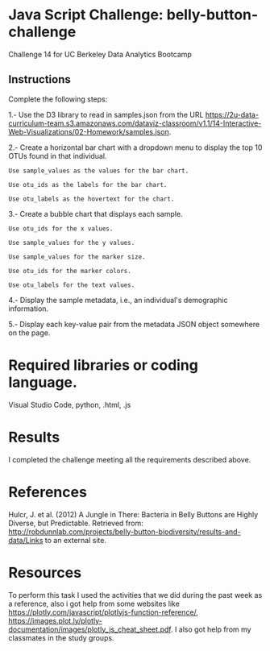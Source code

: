 # Java Script Challenge: belly-button-challenge
Challenge 14 for UC Berkeley Data Analytics Bootcamp

## Instructions
Complete the following steps:

1.- Use the D3 library to read in samples.json from the URL https://2u-data-curriculum-team.s3.amazonaws.com/dataviz-classroom/v1.1/14-Interactive-Web-Visualizations/02-Homework/samples.json.

2.- Create a horizontal bar chart with a dropdown menu to display the top 10 OTUs found in that individual.

    Use sample_values as the values for the bar chart.

    Use otu_ids as the labels for the bar chart.

    Use otu_labels as the hovertext for the chart.
    
3.- Create a bubble chart that displays each sample.

    Use otu_ids for the x values.

    Use sample_values for the y values.

    Use sample_values for the marker size.

    Use otu_ids for the marker colors.

    Use otu_labels for the text values.

4.- Display the sample metadata, i.e., an individual's demographic information.

5.- Display each key-value pair from the metadata JSON object somewhere on the page.

# Required libraries or coding language.
Visual Studio Code, python, .html, .js

# Results
I completed the challenge meeting all the requirements described above.

# References
Hulcr, J. et al. (2012) A Jungle in There: Bacteria in Belly Buttons are Highly Diverse, but Predictable. Retrieved from: http://robdunnlab.com/projects/belly-button-biodiversity/results-and-data/Links to an external site.

# Resources
To perform this task I used the activities that we did during the past week as a reference, also i got help from some websites like https://plotly.com/javascript/plotlyjs-function-reference/, https://images.plot.ly/plotly-documentation/images/plotly_js_cheat_sheet.pdf. I also got help from my classmates in the study groups.
